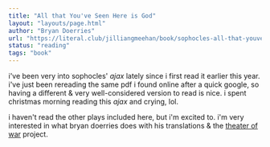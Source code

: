 ```yaml
---
title: "All that You've Seen Here is God"
layout: "layouts/page.html"
author: "Bryan Doerries"
url: "https://literal.club/jilliangmeehan/book/sophocles-all-that-youve-seen-here-is-god-v7fwv"
status: "reading"
tags: "book"
---
```


i've been very into sophocles' _ajax_ lately since i first read it earlier this year. i've just been rereading the same pdf i found online after a quick google, so having a different & very well-considered version to read is nice. i spent christmas morning reading this _ajax_ and crying, lol.

i haven't read the other plays included here, but i'm excited to. i'm very interested in what bryan doerries does with his translations & the [theater of war](https://theaterofwar.com/) project.
